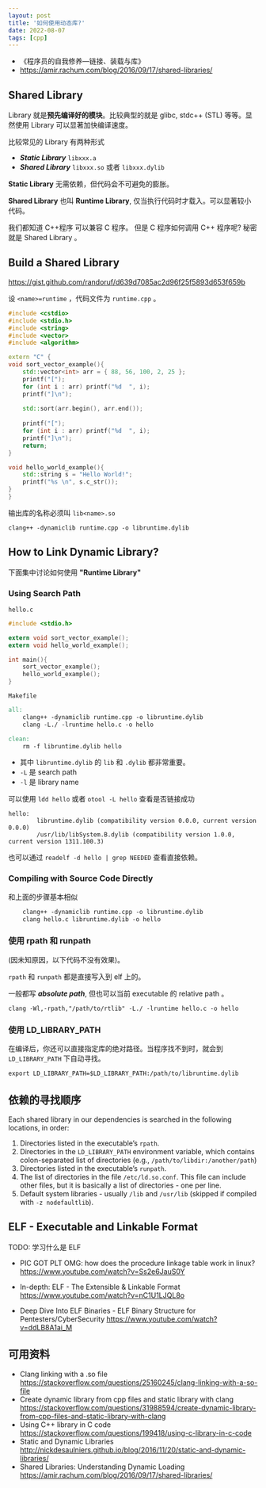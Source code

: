 ```yaml
---
layout: post
title: '如何使用动态库?'
date: 2022-08-07
tags: [cpp]
---
```


* 《程序员的自我修养—链接、装载与库》
* <https://amir.rachum.com/blog/2016/09/17/shared-libraries/>

## Shared Library 
Library 就是**预先编译好的模块**。比较典型的就是 glibc, stdc++ (STL) 等等。显然使用 Library 可以显著加快编译速度。

比较常见的 Library 有两种形式
* ***Static Library*** `libxxx.a`
* ***Shared Library*** `libxxx.so` 或者 `libxxx.dylib`

**Static Library** 无需依赖，但代码会不可避免的膨胀。

**Shared Library** 也叫 **Runtime Library**, 仅当执行代码时才载入。可以显著较小代码。

我们都知道 C++程序 可以兼容 C 程序。
但是 C 程序如何调用 C++ 程序呢? 秘密就是 Shared Library 。


## Build a Shared Library
[<https://gist.github.com/randoruf/d639d7085ac2d96f25f5893d653f659b>](https://gist.github.com/randoruf/d639d7085ac2d96f25f5893d653f659b)

设 `<name>=runtime` ，代码文件为 `runtime.cpp` 。 
```cpp
#include <cstdio>
#include <stdio.h>
#include <string>
#include <vector>
#include <algorithm>

extern "C" { 
void sort_vector_example(){ 
    std::vector<int> arr = { 88, 56, 100, 2, 25 };
    printf("["); 
    for (int i : arr) printf("%d  ", i); 
    printf("]\n"); 
    
    std::sort(arr.begin(), arr.end()); 
    
    printf("["); 
    for (int i : arr) printf("%d  ", i); 
    printf("]\n"); 
    return;
}

void hello_world_example(){
    std::string s = "Hello World!"; 
    printf("%s \n", s.c_str()); 
}
}
```
输出库的名称必须叫 `lib<name>.so`
```shell
clang++ -dynamiclib runtime.cpp -o libruntime.dylib
```

## How to Link Dynamic Library? 

下面集中讨论如何使用 **"Runtime Library"**

### Using Search Path 

`hello.c`
```c
#include <stdio.h>

extern void sort_vector_example(); 
extern void hello_world_example(); 

int main(){
    sort_vector_example(); 
    hello_world_example(); 
}
```

`Makefile`
```makefile
all:  
	clang++ -dynamiclib runtime.cpp -o libruntime.dylib
	clang -L./ -lruntime hello.c -o hello 

clean: 
	rm -f libruntime.dylib hello 
```
* 其中 `libruntime.dylib` 的 `lib` 和 `.dylib` 都非常重要。
* `-L` 是 search path 
* `-l` 是 library name 

可以使用 `ldd hello` 或者 `otool -L hello` 查看是否链接成功
```
hello:
        libruntime.dylib (compatibility version 0.0.0, current version 0.0.0)
        /usr/lib/libSystem.B.dylib (compatibility version 1.0.0, current version 1311.100.3)
```

也可以通过 `readelf -d hello | grep NEEDED` 查看直接依赖。



### Compiling with Source Code Directly 
和上面的步骤基本相似
```makefile
    clang++ -dynamiclib runtime.cpp -o libruntime.dylib
    clang hello.c libruntime.dylib -o hello 
```

### 使用 rpath 和 runpath

(因未知原因，以下代码不没有效果)。

`rpath` 和 `runpath` 都是直接写入到 elf 上的。

一般都写 ***absolute path***, 但也可以当前 executable 的 relative path 。 


```
clang -Wl,-rpath,"/path/to/rtlib" -L./ -lruntime hello.c -o hello 
```




### 使用 LD_LIBRARY_PATH
在编译后，你还可以直接指定库的绝对路径。当程序找不到时，就会到 `LD_LIBRARY_PATH` 下自动寻找。

```
export LD_LIBRARY_PATH=$LD_LIBRARY_PATH:/path/to/libruntime.dylib
```

## 依赖的寻找顺序

Each shared library in our dependencies is searched in the following locations, in order:

1. Directories listed in the executable’s `rpath`.
2. Directories in the `LD_LIBRARY_PATH` environment variable, which contains colon-separated list of directories (e.g., `/path/to/libdir:/another/path`)
3. Directories listed in the executable’s `runpath`.
4. The list of directories in the file `/etc/ld.so.conf`. This file can include other files, but it is basically a list of directories - one per line.
5. Default system libraries - usually `/lib` and `/usr/lib` (skipped if compiled with `-z nodefaultlib`).

## ELF - Executable and Linkable Format

TODO: 学习什么是 ELF


* PIC GOT PLT OMG: how does the procedure linkage table work in linux? <https://www.youtube.com/watch?v=Ss2e6JauS0Y>

* In-depth: ELF - The Extensible & Linkable Format <https://www.youtube.com/watch?v=nC1U1LJQL8o>

* Deep Dive Into ELF Binaries - ELF Binary Structure for Pentesters/CyberSecurity <https://www.youtube.com/watch?v=ddLB8A1ai_M>

## 可用资料
* Clang linking with a .so file <https://stackoverflow.com/questions/25160245/clang-linking-with-a-so-file>
* Create dynamic library from cpp files and static library with clang <https://stackoverflow.com/questions/31988594/create-dynamic-library-from-cpp-files-and-static-library-with-clang>
* Using C++ library in C code <https://stackoverflow.com/questions/199418/using-c-library-in-c-code>
* Static and Dynamic Libraries <http://nickdesaulniers.github.io/blog/2016/11/20/static-and-dynamic-libraries/>
* Shared Libraries: Understanding Dynamic Loading <https://amir.rachum.com/blog/2016/09/17/shared-libraries/>
